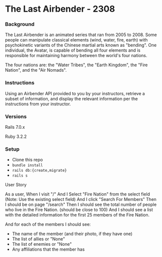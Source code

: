 # The Last Airbender - 2308

### Background

The Last Airbender is an animated series that ran from 2005 to 2008. Some people can manipulate classical elements (wind, water, fire, earth) with psychokinetic variants of the Chinese martial arts known as "bending". One individual, the Avatar, is capable of bending all four elements and is responsible for maintaining harmony between the world's four nations.

The four nations are: the "Water Tribes", the "Earth Kingdom", the "Fire Nation", and the "Air Nomads".

### Instructions

Using an Airbender API provided to you by your instructors, retrieve a subset of information, and display the relevant information per the instructions from your instructor.

### Versions

Rails 7.0.x

Ruby 3.2.2

### Setup

- Clone this repo
- `bundle install`
- `rails db:{create,migrate}`
- `rails s`


User Story

As a user,
When I visit "/"
And I Select "Fire Nation" from the select field
(Note: Use the existing select field)
And I click "Search For Members"
Then I should be on page "/search"
Then I should see the total number of people who live in the Fire Nation. (should be close to 100)
And I should see a list with the detailed information for the first 25 members of the Fire Nation.

And for each of the members I should see:
- The name of the member (and their photo, if they have one)
- The list of allies or "None"
- The list of enemies or "None"
- Any affiliations that the member has
